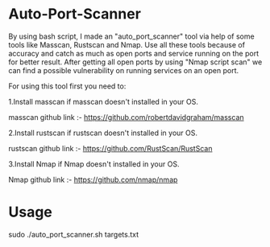 # Auto-Port-Scanner

By using bash script, I made an "auto_port_scanner" tool via help of some tools like Masscan, Rustscan and Nmap. Use all these tools because of accuracy and catch as much as open ports and service running on the port for better result. After getting all open ports by using "Nmap script scan" we can find a possible vulnerability on running services on an open port.


For using this tool first you need to:

1.Install masscan if masscan doesn't installed in your OS.

masscan github link :- https://github.com/robertdavidgraham/masscan

2.Install rustscan if rustscan doesn't installed in your OS.

rustscan github link :- https://github.com/RustScan/RustScan

3.Install Nmap if Nmap doesn't installed in your OS.

Nmap github link :- https://github.com/nmap/nmap

# Usage

sudo ./auto_port_scanner.sh targets.txt
